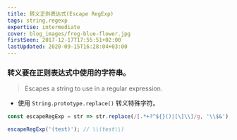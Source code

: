 ```yaml
---
title: 转义正则表达式(Escape RegExp)
tags: string,regexp
expertise: intermediate
cover: blog_images/frog-blue-flower.jpg
firstSeen: 2017-12-17T17:55:51+02:00
lastUpdated: 2020-09-15T16:28:04+03:00
---
```


### 转义要在正则表达式中使用的字符串。
> Escapes a string to use in a regular expression.

- 使用 `String.prototype.replace()` 转义特殊字符。

```js
const escapeRegExp = str => str.replace(/[.*+?^${}()|[\]\\]/g, '\\$&');
```

```js
escapeRegExp('(test)'); // \\(test\\)
```

